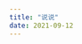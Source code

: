 ```yaml
---
title: "说说"
date: 2021-09-12
---
```

<script type="text/javascript" src="https://unpkg.com/artitalk"></script>
<div id="artitalk_main"></div>
<script>
new Artitalk({
    appId: 'hORBsgLBV0iw8vSJU3RDdiV7-MdYXbMMI', // Your LeanCloud appId
    appKey: 'PC9ViplJuVjtV6w5Jqdbxz1k' // Your LeanCloud appKey
})
</script>
<style>
    .artitalk_avatar.gallery-group-img {
    display: none;}
    #artitalk_main .cbp_tmtimeline .cbp_tmlabel {
    background-color: #f6f6f6 !important
    }
</style>
